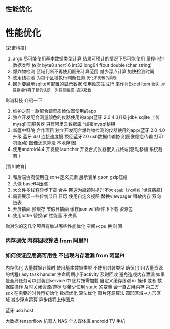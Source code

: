 ## 性能优化

# 性能优化
[彩谱科技] 
1. argb 尽可能使用基本数据类型计算  结果可预计的情况下尽可能使用 量程小的数据类型 依次 byte8 short16 int32 long64 flout double (char string)
2. 爆炸物检测 区域判断不再使用圆形计算范围 减少浮点计算 加快检测时间
3. 使用线程池 为每个区域执行判断任务
``优化不优雅的实现``
4. 因为要展示sqlite可配置的显示数据  使用动态生成行 来作为Excel item
``收获 对数据操作有了新的认识  对性能敏感 追求极致``

彩谱科技
介绍一下 
1. 维护之前一款配合蔬菜质检仪器使用的app
2. 独立开发配合测量颜色的仪器使用的app(蓝牙 2.0 4.0升级 jdbk sqlite 上传mysql)无服务器 只有阿里云数据库 ^加密mysql秘钥
3. 新疆中科院 合作项目 独立开发配合爆炸物检测的仪器使用的app(蓝牙 2.0 4.0升级 蓝牙 4.0 连接速度慢 换回蓝牙2.0  usb数据传输协议(图像信息传输  打印机驱动) 图像还原算法 本地存储)
4. 使用android4.4 开发板 launcher 开发台式仪器嵌入式终端(驱动移植 系统裁剪 )


[言川教育] 
1. 和后端协商使用自json+定义元素 展示表单 gson gzip压缩
2. 头像 base64压缩
3. 大文件多线程异步下载 合并  网速为瓶颈时提升不大
``epub lrc解析``
[世尊慈航] 
1. 需要展示一些传统节日 日历 使用自定义视图 替换viewpager 释放内存  双向链表
2. 开屏插画 预缓存  节假日插画  缓存json wifi条件下下载 资源包
3. 使用lottie 替换gif 性能高 不失真

你对你的这几个项目有做过哪些性能优化  空间+cpu 换 时间
### 内存调优 内存回收算法 from 阿里PI

### 如何保证应用高可用性 不出现内存泄漏 from 阿里PI

内存优化 
    大量数据计算时  使用基本数据类型  不使用封装类型
    确保(引用大量资源的线程) asy task handler 生命周期小于activity  及时回收  避免造成内存泄漏  如果是全局任务可以封装到service 中
    图片按需加载  自定义缓存级别
    io 操作  或者 数据库操作  及时关闭资源/游标
    尽量少使用 static 的变量  会一直占用内存
    第三方sdk 在需要的时候再初始化
数据优化
算法优化
    图片还原算法  圆形区域->方形区域  减少浮点运算
异步线程上传图片

蓝牙 usb host 

大数据   tensorflow  机器人
NAS 个人媒体库  android TV 手机

   